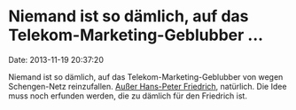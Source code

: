 Niemand ist so dämlich, auf das Telekom-Marketing-Geblubber \...
================================================================

Date: 2013-11-19 20:37:20

Niemand ist so dämlich, auf das Telekom-Marketing-Geblubber von wegen
Schengen-Netz reinzufallen. [Außer Hans-Peter
Friedrich](http://www.heise.de/-2049400), natürlich. Die Idee muss noch
erfunden werden, die zu dämlich für den Friedrich ist.
